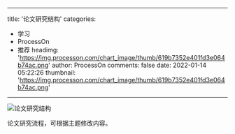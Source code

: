 
---
title: '论文研究结构'
categories: 
 - 学习
 - ProcessOn
 - 推荐
headimg: 'https://img.processon.com/chart_image/thumb/619b7352e401fd3e064b74ac.png'
author: ProcessOn
comments: false
date: 2022-01-14 05:22:26
thumbnail: 'https://img.processon.com/chart_image/thumb/619b7352e401fd3e064b74ac.png'
---

<div>   
<img class="thumb" alt="论文研究结构" src="https://img.processon.com/chart_image/thumb/619b7352e401fd3e064b74ac.png" referrerpolicy="no-referrer">
<p>论文研究流程，可根据主题修改内容。</p>  
</div>
            